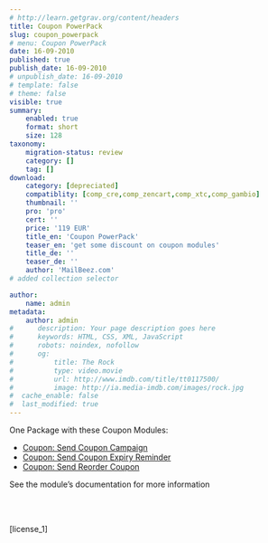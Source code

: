 ```yaml
---
# http://learn.getgrav.org/content/headers
title: Coupon PowerPack
slug: coupon_powerpack
# menu: Coupon PowerPack
date: 16-09-2010
published: true
publish_date: 16-09-2010
# unpublish_date: 16-09-2010
# template: false
# theme: false
visible: true
summary:
    enabled: true
    format: short
    size: 128
taxonomy:
    migration-status: review
    category: []
    tag: []
download:
    category: [depreciated]
    compatiblity: [comp_cre,comp_zencart,comp_xtc,comp_gambio]
    thumbnail: ''
    pro: 'pro'
    cert: ''
    price: '119 EUR'
    title_en: 'Coupon PowerPack'
    teaser_en: 'get some discount on coupon modules'
    title_de: ''
    teaser_de: ''
    author: 'MailBeez.com'
# added collection selector

author:
    name: admin
metadata:
    author: admin
#      description: Your page description goes here
#      keywords: HTML, CSS, XML, JavaScript
#      robots: noindex, nofollow
#      og:
#          title: The Rock
#          type: video.movie
#          url: http://www.imdb.com/title/tt0117500/
#          image: http://ia.media-imdb.com/images/rock.jpg
#  cache_enable: false
#  last_modified: true
---
```


One Package with these Coupon Modules:

- [Coupon: Send Coupon Campaign](http://localhost/wordpress_mailbeez_EOL/documentation/mailbeez/coupon-send-coupon-campaign/)
- [Coupon: Send Coupon Expiry Reminder](http://localhost/wordpress_mailbeez_EOL/documentation/mailbeez/coupon-expiry-reminder/)
- [Coupon: Send Reorder Coupon](http://localhost/wordpress_mailbeez_EOL/documentation/mailbeez/coupon_reorder/)

See the module’s documentation for more information

 

   
 [license\_1]
